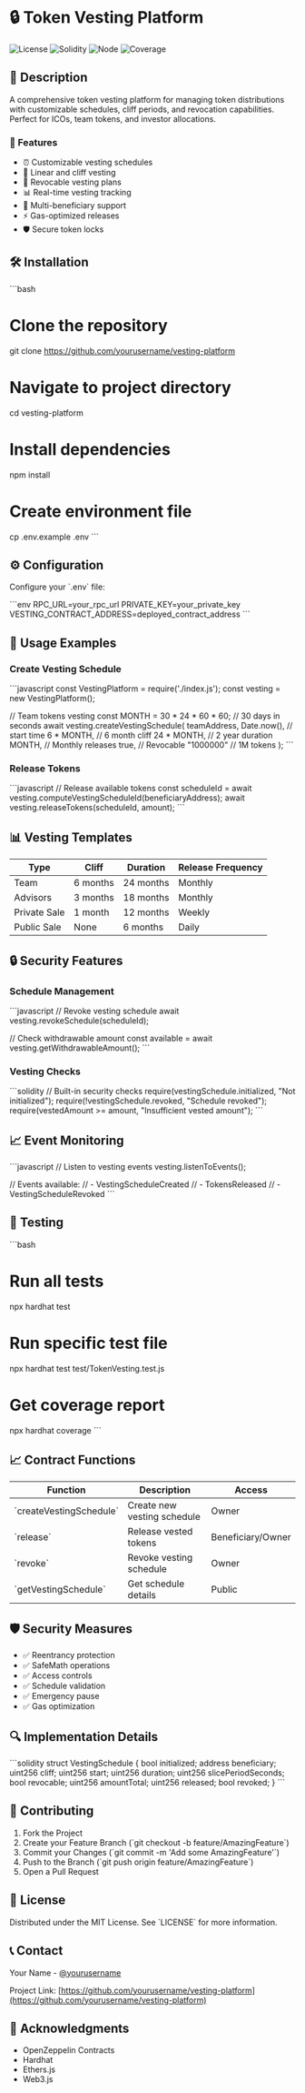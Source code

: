 # 🔒 Token Vesting Platform

![License](https://img.shields.io/badge/license-MIT-blue.svg)
![Solidity](https://img.shields.io/badge/solidity-%5E0.8.0-blue)
![Node](https://img.shields.io/badge/node-%3E%3D14.0.0-green)
![Coverage](https://img.shields.io/badge/coverage-100%25-brightgreen)

## 📝 Description

A comprehensive token vesting platform for managing token distributions with customizable schedules, cliff periods, and revocation capabilities. Perfect for ICOs, team tokens, and investor allocations.

### 🚀 Features

- ⏰ Customizable vesting schedules
- 🔄 Linear and cliff vesting
- 🔐 Revocable vesting plans
- 📊 Real-time vesting tracking
- 💼 Multi-beneficiary support
- ⚡ Gas-optimized releases
- 🛡️ Secure token locks

## 🛠 Installation

\`\`\`bash
# Clone the repository
git clone https://github.com/yourusername/vesting-platform

# Navigate to project directory
cd vesting-platform

# Install dependencies
npm install

# Create environment file
cp .env.example .env
\`\`\`

## ⚙️ Configuration

Configure your \`.env\` file:

\`\`\`env
RPC_URL=your_rpc_url
PRIVATE_KEY=your_private_key
VESTING_CONTRACT_ADDRESS=deployed_contract_address
\`\`\`

## 📖 Usage Examples

### Create Vesting Schedule

\`\`\`javascript
const VestingPlatform = require('./index.js');
const vesting = new VestingPlatform();

// Team tokens vesting
const MONTH = 30 * 24 * 60 * 60; // 30 days in seconds
await vesting.createVestingSchedule(
    teamAddress,
    Date.now(),      // start time
    6 * MONTH,       // 6 month cliff
    24 * MONTH,      // 2 year duration
    MONTH,           // Monthly releases
    true,            // Revocable
    "1000000"        // 1M tokens
);
\`\`\`

### Release Tokens

\`\`\`javascript
// Release available tokens
const scheduleId = await vesting.computeVestingScheduleId(beneficiaryAddress);
await vesting.releaseTokens(scheduleId, amount);
\`\`\`

## 📊 Vesting Templates

| Type | Cliff | Duration | Release Frequency |
|------|-------|----------|------------------|
| Team | 6 months | 24 months | Monthly |
| Advisors | 3 months | 18 months | Monthly |
| Private Sale | 1 month | 12 months | Weekly |
| Public Sale | None | 6 months | Daily |

## 🔒 Security Features

### Schedule Management
\`\`\`javascript
// Revoke vesting schedule
await vesting.revokeSchedule(scheduleId);

// Check withdrawable amount
const available = await vesting.getWithdrawableAmount();
\`\`\`

### Vesting Checks
\`\`\`solidity
// Built-in security checks
require(vestingSchedule.initialized, "Not initialized");
require(!vestingSchedule.revoked, "Schedule revoked");
require(vestedAmount >= amount, "Insufficient vested amount");
\`\`\`

## 📈 Event Monitoring

\`\`\`javascript
// Listen to vesting events
vesting.listenToEvents();

// Events available:
// - VestingScheduleCreated
// - TokensReleased
// - VestingScheduleRevoked
\`\`\`

## 🧪 Testing

\`\`\`bash
# Run all tests
npx hardhat test

# Run specific test file
npx hardhat test test/TokenVesting.test.js

# Get coverage report
npx hardhat coverage
\`\`\`

## 📈 Contract Functions

| Function | Description | Access |
|----------|-------------|--------|
| \`createVestingSchedule\` | Create new vesting schedule | Owner |
| \`release\` | Release vested tokens | Beneficiary/Owner |
| \`revoke\` | Revoke vesting schedule | Owner |
| \`getVestingSchedule\` | Get schedule details | Public |

## 🛡️ Security Measures

- ✅ Reentrancy protection
- ✅ SafeMath operations
- ✅ Access controls
- ✅ Schedule validation
- ✅ Emergency pause
- ✅ Gas optimization

## 🔍 Implementation Details

\`\`\`solidity
struct VestingSchedule {
    bool initialized;
    address beneficiary;
    uint256 cliff;
    uint256 start;
    uint256 duration;
    uint256 slicePeriodSeconds;
    bool revocable;
    uint256 amountTotal;
    uint256 released;
    bool revoked;
}
\`\`\`

## 🤝 Contributing

1. Fork the Project
2. Create your Feature Branch (\`git checkout -b feature/AmazingFeature\`)
3. Commit your Changes (\`git commit -m 'Add some AmazingFeature'\`)
4. Push to the Branch (\`git push origin feature/AmazingFeature\`)
5. Open a Pull Request

## 📜 License

Distributed under the MIT License. See \`LICENSE\` for more information.

## 📞 Contact

Your Name - [@yourusername](https://twitter.com/yourusername)

Project Link: [https://github.com/yourusername/vesting-platform](https://github.com/yourusername/vesting-platform)

## 🙏 Acknowledgments

- OpenZeppelin Contracts
- Hardhat
- Ethers.js
- Web3.js 
